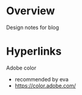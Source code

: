 # Overview

Design notes for blog


# Hyperlinks

Adobe color 

- recommended by eva
- https://color.adobe.com/
